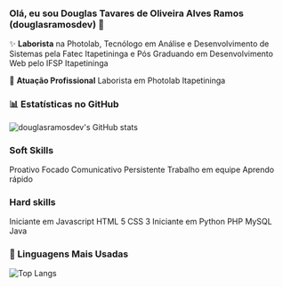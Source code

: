 ### Olá, eu sou Douglas Tavares de Oliveira Alves Ramos (douglasramosdev) 👋

✨ **Laborista** na Photolab, Tecnólogo em Análise e Desenvolvimento de Sistemas pela Fatec Itapetininga 
e Pós Graduando em Desenvolvimento Web pelo IFSP Itapetininga

🏢 **Atuação Profissional**
Laborista em Photolab Itapetininga

### 📊 Estatísticas no GitHub

![douglasramosdev's GitHub stats](https://github-readme-stats.vercel.app/api?username=douglasramosdev&show_icons=true&theme=dracula)

### Soft Skills 
Proativo
Focado
Comunicativo
Persistente
Trabalho em equipe
Aprendo rápido

### Hard skills 
Iniciante em Javascript
HTML 5
CSS 3
Iniciante em Python
PHP
MySQL
Java

### 🚀 Linguagens Mais Usadas

![Top Langs](https://github-readme-stats.vercel.app/api/top-langs/?username=douglasramosdev&layout=compact)
